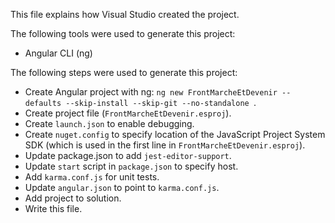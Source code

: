 This file explains how Visual Studio created the project.

The following tools were used to generate this project:
- Angular CLI (ng)

The following steps were used to generate this project:
- Create Angular project with ng: `ng new FrontMarcheEtDevenir --defaults --skip-install --skip-git --no-standalone `.
- Create project file (`FrontMarcheEtDevenir.esproj`).
- Create `launch.json` to enable debugging.
- Create `nuget.config` to specify location of the JavaScript Project System SDK (which is used in the first line in `FrontMarcheEtDevenir.esproj`).
- Update package.json to add `jest-editor-support`.
- Update `start` script in `package.json` to specify host.
- Add `karma.conf.js` for unit tests.
- Update `angular.json` to point to `karma.conf.js`.
- Add project to solution.
- Write this file.
